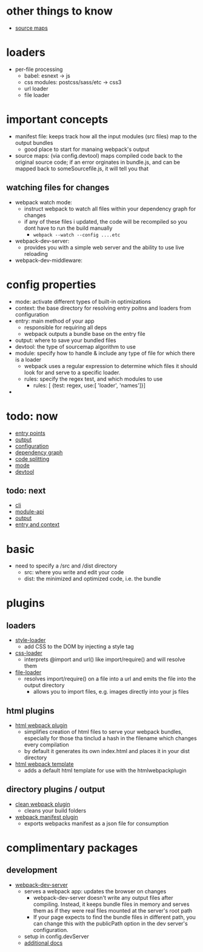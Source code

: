 # other things to know
  - [source maps](https://blog.teamtreehouse.com/introduction-source-maps)


# loaders
  - per-file processing
    - babel: esnext -> js
    - css modules: postcss/sass/etc -> css3
    - url loader
    - file loader

# important concepts
  - manifest file: keeps track how all the input modules (src files) map to the output bundles
    - good place to start for manaing webpack's output
  - source maps: (via config.devtool) maps compiled code back to the original source code; if an error orginates in bundle.js, and can be mapped back to someSourcefile.js, it will tell you that

## watching files for changes
  - webpack watch mode:
    - instruct webpack to watch all files within your dependency graph for changes
    - if any of these files i updated, the code will be recompiled so you dont have to run the build manually
      - ```webpack --watch --config ....etc```
  - webpack-dev-server:
    - provides you with a simple web server and the ability to use live reloading
  - webpack-dev-middleware:


# config properties
  - mode: activate different types of built-in optimizations
  - context: the base directory for resolving entry poitns and loaders from configuration
  - entry: main method of your app
    - responsible for requiring all deps
    - webpack outputs a bundle base on the entry file
  - output: where to save your bundled files
  - devtool: the type of sourcemap algorithm to use
  - module: specify how to handle & include any type of file for which there is a loader
    - webpack uses a regular expression to determine which files it should look for and serve to a specific loader.
    - rules: specify the regex test, and which modules to use
      - rules: [ {test: regex, use:[ 'loader', 'names']}]
  -


# todo: now
  - [entry points](https://webpack.js.org/concepts/entry-points/)
  - [output](https://webpack.js.org/concepts/output/)
  - [configuration](https://webpack.js.org/concepts/configuration/)
  - [dependency graph](https://webpack.js.org/concepts/dependency-graph/)
  - [code splitting](https://webpack.js.org/guides/code-splitting/)
  - [mode](https://webpack.js.org/concepts/mode/#mode-development)
  - [devtool](https://webpack.js.org/configuration/devtool/)
## todo: next
  - [cli](https://webpack.js.org/api/cli/)
  - [module-api](https://webpack.js.org/api/module-methods/)
  - [output](https://webpack.js.org/configuration/output/)
  - [entry and context](https://webpack.js.org/configuration/entry-context/)


# basic
  - need to specify a /src and /dist directory
    - src: where you write and edit your code
    - dist: the minimized and optimized code, i.e. the bundle

# plugins
## loaders
  - [style-loader](https://webpack.js.org/loaders/style-loader/)
    - add CSS to the DOM by injecting a style tag
  - [css-loader](https://webpack.js.org/loaders/css-loader/)
    - interprets @import and url() like import/require() and will resolve them
  - [file-loader](https://webpack.js.org/loaders/file-loader/)
    - resolves import/require() on a file into a url and emits the file into the output directory
      - allows you to import files, e.g. images directly into your js files
## html plugins
  - [html webpack plugin](https://webpack.js.org/plugins/html-webpack-plugin/)
    - simplifies creation of html files to serve your webpack bundles, especially for those tha tinclud a hash in the filename which changes every compilation
    - by default it generates its own index.html and places it in your dist directory
  - [html webpack template](https://github.com/jaketrent/html-webpack-template)
    - adds a default html template for use with the htmlwebpackplugin


## directory plugins / output
  - [clean webpack plugin](https://github.com/johnagan/clean-webpack-plugin)
    - cleans your build folders
  - [webpack manifest plugin](https://github.com/danethurber/webpack-manifest-plugin)
    - exports webpacks manifest as a json file for consumption


# complimentary packages
## development
  - [webpack-dev-server](https://github.com/webpack/webpack-dev-server)
    - serves a webpack app: updates the browser on changes
      - webpack-dev-server doesn't write any output files after compiling. Instead, it keeps bundle files in memory and serves them as if they were real files mounted at the server's root path
      -  If your page expects to find the bundle files in different path, you can change this with the publicPath option in the dev server's configuration.
    - setup in config.devServer
    - [additional docs](https://webpack.js.org/configuration/dev-server/#devserver-publicpath-)